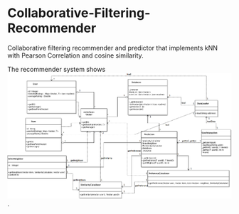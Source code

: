 # Collaborative-Filtering-Recommender
Collaborative filtering recommender and predictor that implements kNN with Pearson Correlation and cosine similarity. 

The recommender system shows ![UML Diagram](UML-Class.png).
